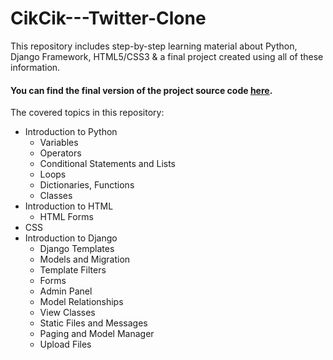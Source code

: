 # CikCik---Twitter-Clone
This repository includes step-by-step learning material about Python, Django Framework, HTML5/CSS3 & a final project created using all of these information.

#### You can find the final version of the project source code [here](https://github.com/serrabozkurt/CikCik---Twitter-Clone-Web-App/tree/main/Step%2024%20-%20Project%20v4%20and%20final%20-%20CikCik).

The covered topics in this repository:

- Introduction to Python
  - Variables
  - Operators
  - Conditional Statements and Lists
  - Loops
  - Dictionaries, Functions
  - Classes
- Introduction to HTML
  - HTML Forms
- CSS
- Introduction to Django
  - Django Templates
  - Models and Migration
  - Template Filters
  - Forms
  - Admin Panel
  - Model Relationships
  - View Classes
  - Static Files and Messages
  - Paging and Model Manager
  - Upload Files
